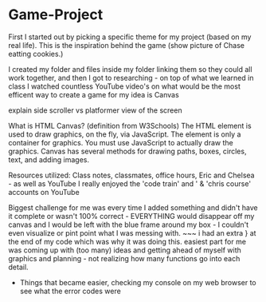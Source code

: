 # Game-Project

First I started out by picking a specific theme for my project (based on my real life). This is the inspiration behind the game (show picture of Chase eatting cookies.)

I created my folder and files inside my folder linking them so they could all work together, and then I got to researching - on top of what we learned in class I watched countless YouTube video's on what would be the most efficent way to create a game for my idea is Canvas

explain side scroller vs platformer view of the screen 

What is HTML Canvas? (definition from W3Schools)
The HTML <canvas> element is used to draw graphics, on the fly, via JavaScript.
The <canvas> element is only a container for graphics. You must use JavaScript to actually draw the graphics.
Canvas has several methods for drawing paths, boxes, circles, text, and adding images.

Resources utilized: Class notes, classmates, office hours, Eric and Chelsea - as well as YouTube I really enjoyed the 'code train' and ' & 'chris course' accounts on YouTube

Biggest challenge for me was every time I added something and didn't have it complete or wasn't 100% correct - EVERYTHING would disappear off my canvas and I would be left with the 
blue frame around my box - I couldn't even visualize or pint point what I was messing with. ~~~ i had an extra } at the end of my code which was why it was doing this.
easiest part for me was coming up with (too many) ideas and getting ahead of myself with graphics and planning - not realizing how many functions go into each detail. 

- Things that became easier, checking my console on my web browser to see what the error codes were 


